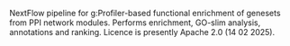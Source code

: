 NextFlow pipeline for g:Profiler-based functional enrichment of genesets from PPI network modules.
Performs enrichment, GO-slim analysis, annotations and ranking.
Licence is presently Apache 2.0 (14 02 2025).
